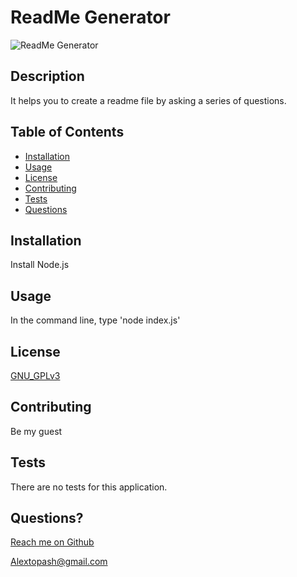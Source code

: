 
  # ReadMe Generator

  ![ReadMe Generator](https://img.shields.io/badge/License-GNU_GPLv3-brightgreen)

  ## Description 
  
  It helps you to create a readme file by asking a series of questions.
  
  ## Table of Contents
  
  * [Installation](#installation)
  * [Usage](#usage)
  * [License](#license)
  * [Contributing](#contributing)
  * [Tests](#tests)
  * [Questions](#questions)
  
  
  ## Installation
  
  Install Node.js
  
  ## Usage 
  
  In the command line, type 'node index.js'
  
  
  ## License

  [GNU_GPLv3](https://www.gnu.org/licenses/gpl-3.0.en.html)
    

  ## Contributing
  
  Be my guest
  
  ## Tests
  
  There are no tests for this application.
  
  ## Questions?
  
  [Reach me on Github](https://github.com/Topash15)
  
  <Alextopash@gmail.com>

